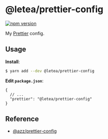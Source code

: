 # @letea/prettier-config

[![npm version](https://badge.fury.io/js/%40letea%2Fprettier-config.svg)](https://badge.fury.io/js/%40letea%2Fprettier-config)

My [Prettier](https://prettier.io) config.

## Usage

**Install**:

```bash
$ yarn add --dev @letea/prettier-config
```

**Edit `package.json`**:

```jsonc
{
  // ...
  "prettier": "@letea/prettier-config"
}
```

## Reference

* [@azz/prettier-config](https://github.com/azz/prettier-config)
